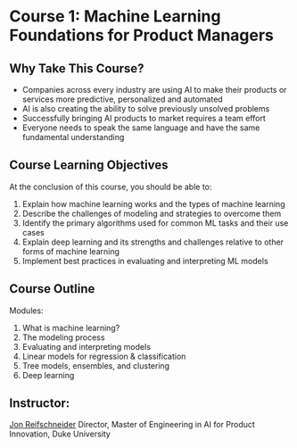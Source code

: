 # Course 1: Machine Learning Foundations for Product Managers

## Why Take This Course?

- Companies across every industry are using AI to make their products or services more predictive, personalized and automated
- AI is also creating the ability to solve previously unsolved problems
- Successfully bringing AI products to market requires a team effort
- Everyone needs to speak the same language and have the same fundamental understanding

## Course Learning Objectives

At the conclusion of this course, you should be able to:

1. Explain how machine learning works and the types of machine learning
2. Describe the challenges of modeling and strategies to overcome them
3. Identify the primary algorithms used for common ML tasks and their
   use cases
4. Explain deep learning and its strengths and challenges relative to other
   forms of machine learning
5. Implement best practices in evaluating and interpreting ML models

## Course Outline

Modules:
1. What is machine learning?
2. The modeling process
3. Evaluating and interpreting models
4. Linear models for regression & classification
5. Tree models, ensembles, and clustering
6. Deep learning

## Instructor:

[Jon Reifschneider](https://www.coursera.org/instructor/~45353055)
Director, Master of Engineering in AI for Product Innovation, Duke University
